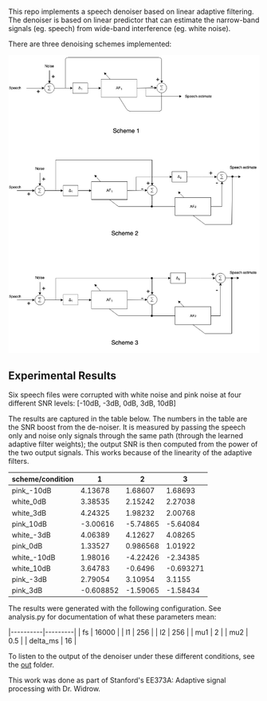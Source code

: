 This repo implements a speech denoiser based on linear adaptive filtering. The denoiser is based on linear predictor that can estimate the narrow-band signals (eg. speech) from wide-band interference (eg. white noise). 

There are three denoising schemes implemented:

![predictive denoiser](predictive_denoiser.png)

## Experimental Results

Six speech files were corrupted with white noise and pink noise at four different SNR levels: [-10dB, -3dB, 0dB, 3dB, 10dB]

The results are captured in the table below. The numbers in the table are the SNR boost from the de-noiser. It is measured by passing the speech only and noise only signals through the same path (through the learned adaptive filter weights); the output SNR is then computed from the power of the two output signals. This works because of the linearity of the adaptive filters.

| scheme/condition   |         1 |         2 |         3 |
|--------------------|-----------|-----------|-----------|
| pink_-10dB         |  4.13678  |  1.68607  |  1.68693  |
| white_0dB          |  3.38535  |  2.15242  |  2.27038  |
| white_3dB          |  4.24325  |  1.98232  |  2.00768  |
| pink_10dB          | -3.00616  | -5.74865  | -5.64084  |
| white_-3dB         |  4.06389  |  4.12627  |  4.08265  |
| pink_0dB           |  1.33527  |  0.986568 |  1.01922  |
| white_-10dB        |  1.98016  | -4.22426  | -2.34385  |
| white_10dB         |  3.64783  | -0.6496   | -0.693271 |
| pink_-3dB          |  2.79054  |  3.10954  |  3.1155   |
| pink_3dB           | -0.608852 | -1.59065  | -1.58434  |

The results were generated with the following configuration. See analysis.py for documentation of what these parameters mean:

|----------|---------|
| fs       | 16000   |
| l1       |   256   |
| l2       |   256   |
| mu1      |     2   |
| mu2      |     0.5 |
| delta_ms |    16   |
 
 To listen to the output of the denoiser under these different conditions, see the [out](/out) folder. 
 
 
This work was done as part of Stanford's EE373A: Adaptive signal processing with Dr. Widrow.